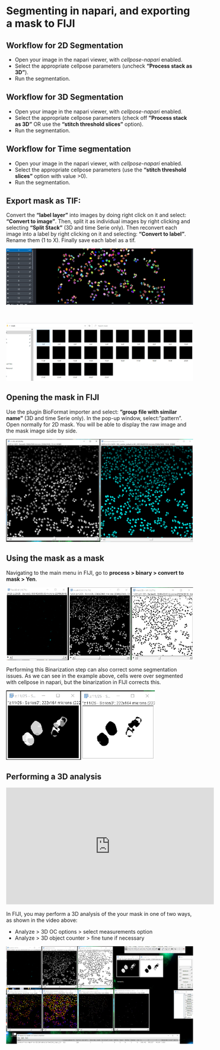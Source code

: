 # Segmenting in napari, and exporting a mask to FIJI

## Workflow for 2D Segmentation

* Open your image in the napari viewer, with *cellpose-napari* enabled. 
* Select the appropriate cellpose parameters (uncheck **“Process stack as 3D”**).
* Run the segmentation.

## Workflow for 3D Segmentation

* Open your image in the napari viewer, with *cellpose-napari* enabled. 
* Select the appropriate cellpose parameters (check off **”Process stack as 3D”** OR use the **“stitch threshold slices”** option).
* Run the segmentation.

## Workflow for Time segmentation

* Open your image in the napari viewer, with *cellpose-napari* enabled. 
* Select the appropriate cellpose parameters (use the **“stitch threshold slices”** option with value >0).
* Run the segmentation.

## Export mask as TIF:

Convert the **“label layer”** into images by doing right click on it and select: **“Convert to image”**. Then, split it as individual images by right clicking and selecting **“Split Stack”** (3D and time Serie only). Then reconvert each image into a label by right clicking on it and selecting: **“Convert to label”**. Rename them (1 to X). Finally save each label as a tif.

![Converting your image to a tif in cellpose-napari](images/cellpose3.png)

<br>

![Split stack in cellpose-napari](images/cellpose4.png)

## Opening the mask in FIJI

Use the plugin BioFormat importer and select: **”group file with similar name”** (3D and time Serie only). In the pop-up window, select:”pattern”. Open normally for 2D mask. You will be able to display the raw image and the mask image side by side.

![Using the plugin BioFormat importer](images/cellpose5.png)

## Using the mask as a mask

Navigating to the main menu in FIJI, go to **process > binary > convert to mask > Yen**.

![Converting to a mask in FIJI](images/cellpose6.png)

Performing this Binarization step can also correct some segmentation issues. As we can see in the example above, cells were over segmented with cellpose in napari, but the binarization in FIJI corrects this. 

![Binarization in FIJI](images/cellpose7.png)

## Performing a 3D analysis

<center><iframe width="560" height="315" src="https://www.youtube.com/embed/RCat0ylcSHw" title="YouTube video player" frameborder="0" allow="accelerometer; autoplay; clipboard-write; encrypted-media; gyroscope; picture-in-picture" allowfullscreen></iframe></center>

In FIJI, you may perform a 3D analysis of the your mask in one of two ways, as shown in the video above: 

* Analyze > 3D OC options > select measurements option
* Analyze > 3D object counter > fine tune if necessary 

![3D analysis in FIJI](images/cellpose8.png)

